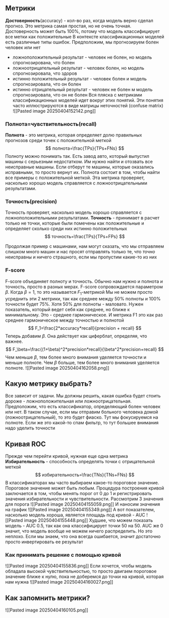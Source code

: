 ## Метрики
**Достоверность**(accuracy) - кол-во раз, когда модель верно сделал прогноз. Это метрика самая простая, но не очень точная. Достоверность может быть 100%, потому что модель классифицирует все метки как положительные 
В контексте классификационных моделей есть различные типы ошибок. Предположим, мы прогнозируем болен человек или нет
- ложноположительный результат - человек не болен, но модель спрогнозирована, что болен
- ложноотрицательный результат - человек болен, но модель спрогнозировала, что здоров
- истинно положительный результат - человек болен и модель спрогнозировала, что он болен
- истинно отрицательный результат - человек не болен м модель спрогнозировала, что он не болен
Вся пляска с метриками классификационных моделей идет вокруг этих понятий. 
Эти понятия часто иллюстрируются в виде матрицы неточностей (confuse matrix)
![[Pasted image 20250404152142.png]]
### Полнота=чувствительность(recall)
**Полнота** - это метрика, которая определяет долю правильных прогнозов среди точек с положительной меткой
$$
полнота=\frac{TPs}{TPs+FNs}
$$
Полноту можно понимать так. Есть завод авто, который выпустил машины с серьезным недостатком. Им нужно найти и отозвать все неисправные машины. Если отберут те машины, которые оказались исправными, то просто вернут их. Полнота состоит в том, чтобы найти все примеры с положительной меткой.
Эта метрика проверяет, насколько хорошо модель справляется с ложноотрицательными результатами.
### Точность(precision)
Точность проверяет, насколько модель хорошо справляется с ложноположительными результатами. 
**Точность** - принимает в расчет только не точки, которые были помечены как положительные и определяет сколько среди них истинно положительных
$$
точность=\frac{TPs}{TPs+FPs}
$$

Продолжая пример с машинами, нам могут сказать, что мы отправляем слишком много машин и нас просят отправлять только те, что *точно* неисправны и ничего страшного, если мы пропустим какие-то из них
### F-score
F-score объединяет полноту и точность. Обычно нам нужно и полнота и точность, просто в разных мерах. F-score сопровождается параметром $\beta$. Когда $\beta=1$, то это называется $F_1$-метрикой
Мы не можем просто усреднить эти 2 метрики, так как среднее между 50% полноты и 100% точности будет 75%. Хотя 50% для полноты - маловато. Нужен показатель, который ведет себя как среднее, но ближе к минимальному. Это - среднее гармоническое. И метрика F1 это как раз среднее гармоническое между точностью и полнотой
$$
F_1=\frac{2*accuracy*recall}{precision + recall}
$$
Теперь добавим $\beta$. Она действует как циферблат, определяя, что важнее.
$$
F_\beta=\frac{(1+\beta)^2*precision*recall}{\beta^2*precision+recall}
$$
Чем меньше $\beta$, тем более много внимания уделяется точности и меньше полноте. Чем $\beta$ больше, тем более много внимания уделяется полноте.
![[Pasted image 20250404162058.png]]

## Какую метрику выбрать?
Все зависит от задачи. Мы должны решить, какая ошибка будет стоить дороже - ложноположительная или ложноотрицательная. 
Предположим, что есть классификатор, определяющий болен человек или нет. В таком случае, если мы отправим больного человека домой (ложноотрицательный), то это будет фиаско. Тут мы фокусируемся на полноте. 
Если же это какой-то спам фильтр, то тут большее внимания надо уделить точности
## Кривая ROC
Прежде чем перейти кривой, нужная еще одна метрика
**Избирательность** - способность определять точки с отрицательной меткой
$$
избирательность=\frac{TNs}{TNs+FNs}
$$
В классификаторах мы часто выбираем какое-то пороговое значение. Пороговое значение может быть любым. Процедура построения кривой заключается в том, чтобы менять порог от 0 до 1 и регистрировать значения избирательности и чувствительности. 
Рассмотрим 3 значения для порога
![[Pasted image 20250404155059.png]]
И наносим значения на график
![[Pasted image 20250404155349.png]]
А вот показателем, насколько модель хороша, является площадь под кривой - AUC
![[Pasted image 20250404155448.png]]
Худшее, что можем показать модель - AUC 0.5, так как она классифицирует точки 50 на 50. AUC же 0 значит, что модель вообще не можем ничего распределить. Но это неплохо. Если мы знаем, что она всегда ошибается, значит достаточно просто инвертировать ее результат
### Как принимать решение с помощью кривой
![[Pasted image 20250404155836.png]]
Если хочется, чтобы модель обладала высокой чувствительностью, то просто двигаем пороговое значение ближе к нулю, пока не доберемся до точки на кривой, которая нам нужна
![[Pasted image 20250404160027.png]]
## Как запомнить метрики?
![[Pasted image 20250404160105.png]]
